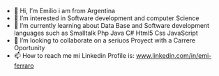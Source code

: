 - 👋 Hi, I’m Emilio i am from Argentina 
- 👀 I’m interested in Software development and computer Science
- 🌱 I’m currently learning about Data Base and Software development languages such as Smalltalk Php Java C# Html5 Css JavaScript
- 💞️ I’m looking to collaborate on a seriuos Proyect with a Carrere Oportunity
- 📫 How to reach me  mi Linkedin Profile is: www.linkedin.com/in/emi-ferraro

<!---
emilio1986/emilio1986 is a ✨ special ✨ repository because its `README.md` (this file) appears on your GitHub profile.
You can click the Preview link to take a look at your changes.
--->
